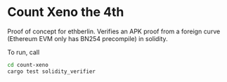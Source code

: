 # Count Xeno the 4th

Proof of concept for ethberlin. Verifies an APK proof from a foreign curve (Ethereum EVM only has BN254 precompile) in solidity.

To run, call

``` sh
cd count-xeno
cargo test solidity_verifier
```
